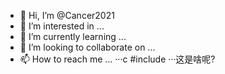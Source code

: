 - 👋 Hi, I’m @Cancer2021
- 👀 I’m interested in ...
- 🌱 I’m currently learning ...
- 💞️ I’m looking to collaborate on ...
- 📫 How to reach me ...
···c
#include
···这是啥呢?
<!---
Cancer2021/Cancer2021 is a ✨ special ✨ repository because its `README.md` (this file) appears on your GitHub profile.
You can click the Preview link to take a look at your changes.





